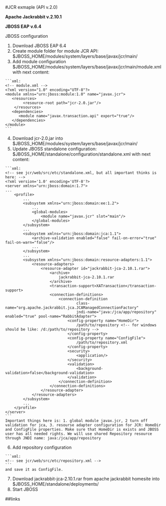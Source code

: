 #JCR exmaple (API v.2.0)

**Apache Jackrabbit v.2.10.1**

**JBOSS EAP v.6.4**

JBOSS configuration

  1. Download JBOSS EAP 6.4
  2. Create module folder for module JCR API: $JBOSS_HOME/modules/system/layers/base/javax/jcr/main/
  3. Add module configuration $JBOSS_HOME/modules/system/layers/base/javax/jcr/main/module.xml with next content:

    ```xml:
    <!-- module.xml -->
    <?xml version="1.0" encoding="UTF-8"?>
    <module xmlns="urn:jboss:module:1.0" name="javax.jcr">
       <resources>
            <resource-root path="jcr-2.0.jar"/>
        </resources>
       <dependencies>
          <module name="javax.transaction.api" export="true"/>
       </dependencies>
    </module>
    ```
    
  4. Download jcr-2.0.jar into $JBOSS_HOME/modules/system/layers/base/javax/jcr/main/
  5. Update JBOSS standalone configuration: $JBOSS_HOME/standalone/configuration/standalone.xml with next content:

    ```xml:
    <!-- see jcr/web/src/etc/standalone.xml, but all important thinks is here: -->
    <?xml version='1.0' encoding='UTF-8'?>
    <server xmlns="urn:jboss:domain:1.7">
    ...
        <profile>
            ...
            <subsystem xmlns="urn:jboss:domain:ee:1.2">
                ...
                <global-modules>
                    <module name="javax.jcr" slot="main"/>
                </global-modules>
            </subsystem>
            ...
            <subsystem xmlns="urn:jboss:domain:jca:1.1">
                <archive-validation enabled="false" fail-on-error="true" fail-on-warn="false"/>
                ...
            </subsystem>
            ...
            <subsystem xmlns="urn:jboss:domain:resource-adapters:1.1">
                <resource-adapters>
                    <resource-adapter id="jackrabbit-jca-2.10.1.rar">
                        <archive>
                            jackrabbit-jca-2.10.1.rar
                        </archive>
                        <transaction-support>XATransaction</transaction-support>
                        <connection-definitions>
                            <connection-definition 
                                    class-name="org.apache.jackrabbit.jca.JCAManagedConnectionFactory" 
                                    jndi-name="java:/jca/app/repository" enabled="true" pool-name="RabbitAdapter">
                                <config-property name="HomeDir">
                                    /path/to/repository <!-- for windows should be like: /d:/path/to/repository -->
                                </config-property>
                                <config-property name="ConfigFile">
                                    /path/to/repository.xml
                                </config-property>
                                <security>
                                    <application/>
                                </security>
                                <validation>
                                    <background-validation>false</background-validation>
                                </validation>
                            </connection-definition>
                        </connection-definitions>
                    </resource-adapter>
                </resource-adapters>
            </subsystem>
            ...
        </profile>
    </server>
    ```
    Important things here is: 1. global module javax.jcr, 2 turn off validation for jca, 3. resourse adapter configuration for JCR: HomeDir and ConfigFile properties. Make sure that HomeDir is exists and JBOSS user has all needed rights. We will use shared Repository resource through JNDI name: java:/jca/app/repository
    
  6. Add repository configuration
    
    ```xml:
    <!-- see jcr/web/src/etc/repository.xml -->
    ```
    and save it as ConfigFile.
    
  7. Download jackrabbit-jca-2.10.1.rar from apache jackrabbit homesite into $JBOSS_HOME/standalone/deployments/
  8. Start JBOSS

##links
